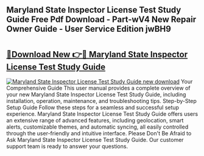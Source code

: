 ## Maryland State Inspector License Test Study Guide Free Pdf Download - Part-wV4 New Repair Owner Guide - User Service Edition jwBH9

# <h2><a href="http://bc95209.oget.top/?id=Maryland+State+Inspector+License+Test+Study+Guide">🔗Download New 👉🔴 Maryland State Inspector License Test Study Guide</a></h2>

[![Maryland State Inspector License Test Study Guide new download](https://i.imgur.com/5g1atiW.png)](http://bc95209.oget.top/?id=Maryland+State+Inspector+License+Test+Study+Guide)
Your Comprehensive Guide This user manual provides a complete overview of your new Maryland State Inspector License Test Study Guide, including installation, operation, maintenance, and troubleshooting tips. Step-by-Step Setup Guide Follow these steps for a seamless and successful setup experience. Maryland State Inspector License Test Study Guide offers users an extensive range of advanced features, including geolocation, smart alerts, customizable themes, and automatic syncing, all easily controlled through the user-friendly and intuitive interface. Please Don't Be Afraid to Ask Maryland State Inspector License Test Study Guide. Our customer support team is ready to answer your questions.
